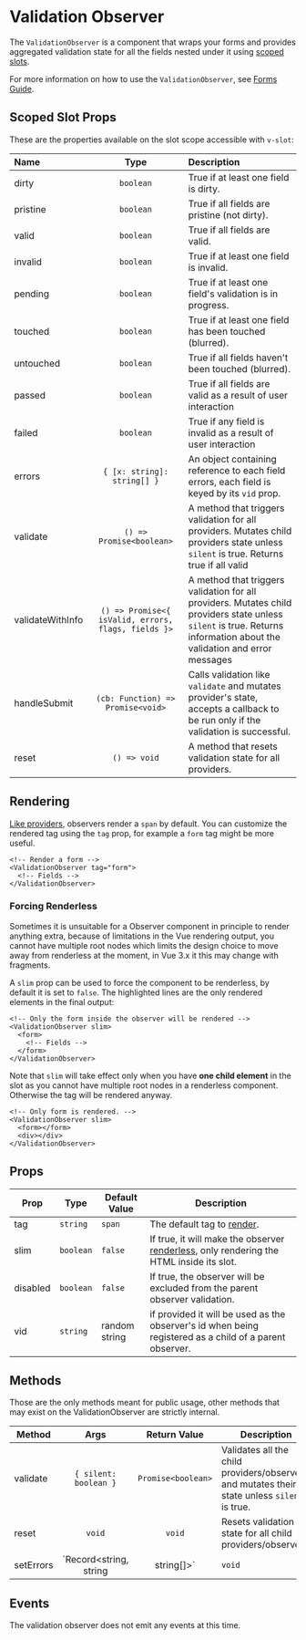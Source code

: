 # Validation Observer

The `ValidationObserver` is a component that wraps your forms and provides aggregated validation state for all the fields nested under it using [scoped slots](https://vuejs.org/v2/guide/components-slots.html#Scoped-Slots).

For more information on how to use the `ValidationObserver`, see [Forms Guide](../guide/forms.md).

## Scoped Slot Props

These are the properties available on the slot scope accessible with `v-slot`:

| Name             |                        Type                         | Description                                                                                                                                                             |
| :--------------- | :-------------------------------------------------: | :---------------------------------------------------------------------------------------------------------------------------------------------------------------------- |
| dirty            |                      `boolean`                      | True if at least one field is dirty.                                                                                                                                    |
| pristine         |                      `boolean`                      | True if all fields are pristine (not dirty).                                                                                                                            |
| valid            |                      `boolean`                      | True if all fields are valid.                                                                                                                                           |
| invalid          |                      `boolean`                      | True if at least one field is invalid.                                                                                                                                  |
| pending          |                      `boolean`                      | True if at least one field's validation is in progress.                                                                                                                 |
| touched          |                      `boolean`                      | True if at least one field has been touched (blurred).                                                                                                                  |
| untouched        |                      `boolean`                      | True if all fields haven't been touched (blurred).                                                                                                                      |
| passed           |                      `boolean`                      | True if all fields are valid as a result of user interaction                                                                                                            |
| failed           |                      `boolean`                      | True if any field is invalid as a result of user interaction                                                                                                            |
| errors           |             `{ [x: string]: string[] }`             | An object containing reference to each field errors, each field is keyed by its `vid` prop.                                                                             |
| validate         |              `() => Promise<boolean>`               | A method that triggers validation for all providers. Mutates child providers state unless `silent` is true. Returns true if all valid                                   |
| validateWithInfo | `() => Promise<{ isValid, errors, flags, fields }>` | A method that triggers validation for all providers. Mutates child providers state unless `silent` is true. Returns information about the validation and error messages |
| handleSubmit     |          `(cb: Function) => Promise<void>`          | Calls validation like `validate` and mutates provider's state, accepts a callback to be run only if the validation is successful.                                       |
| reset            |                    `() => void`                     | A method that resets validation state for all providers.                                                                                                                |

## Rendering

[Like providers](./validation-provider.md#rendering), observers render a `span` by default. You can customize the rendered tag using the `tag` prop, for example a `form` tag might be more useful.

```vue
<!-- Render a form -->
<ValidationObserver tag="form">
  <!-- Fields -->
</ValidationObserver>
```

### Forcing Renderless

Sometimes it is unsuitable for a Observer component in principle to render anything extra, because of limitations in the Vue rendering output, you cannot have multiple root nodes which limits the design choice to move away from renderless at the moment, in Vue 3.x it this may change with fragments.

A `slim` prop can be used to force the component to be renderless, by default it is set to `false`. The highlighted lines are the only rendered elements in the final output:

```vue{2,4}
<!-- Only the form inside the observer will be rendered -->
<ValidationObserver slim>
  <form>
    <!-- Fields -->
  </form>
</ValidationObserver>
```

Note that `slim` will take effect only when you have **one child element** in the slot as you cannot have multiple root nodes in a renderless component. Otherwise the tag will be rendered anyway.

```vue{2}
<!-- Only form is rendered. -->
<ValidationObserver slim>
  <form></form>
  <div></div>
</ValidationObserver>
```

## Props

| Prop     | Type      | Default Value | Description                                                                                             |
| -------- | --------- | ------------- | ------------------------------------------------------------------------------------------------------- |
| tag      | `string`  | `span`        | The default tag to [render](#rendering).                                                                |
| slim     | `boolean` | `false`       | If true, it will make the observer [renderless](#renderless), only rendering the HTML inside its slot.  |
| disabled | `boolean` | `false`       | If true, the observer will be excluded from the parent observer validation.                             |
| vid      | `string`  | random string | if provided it will be used as the observer's id when being registered as a child of a parent observer. |

## Methods

Those are the only methods meant for public usage, other methods that may exist on the ValidationObserver are strictly internal.

| Method    |                Args                 |    Return Value    | Description                                                                                             |
| --------- | :---------------------------------: | :----------------: | ------------------------------------------------------------------------------------------------------- |
| validate  |        `{ silent: boolean }`        | `Promise<boolean>` | Validates all the child providers/observers and mutates their state unless `silent` is true.            |
| reset     |               `void`                |       `void`       | Resets validation state for all child providers/observers.                                              |
| setErrors | `Record<string, string | string[]>` |       `void`       | Sets error messages on validation provider instances, the key should match each provider's vid or name. |

## Events

The validation observer does not emit any events at this time.
